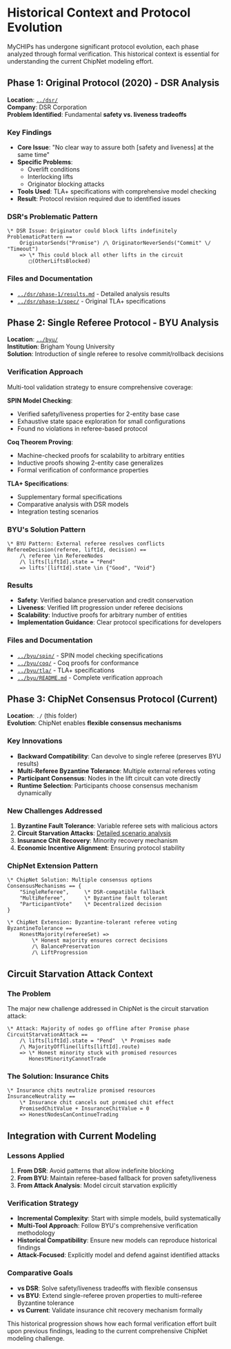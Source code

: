 # Historical Context and Protocol Evolution

MyCHIPs has undergone significant protocol evolution, each phase analyzed through formal verification. This historical context is essential for understanding the current ChipNet modeling effort.

## Phase 1: Original Protocol (2020) - DSR Analysis

**Location**: [`../dsr/`](../dsr/)  
**Company**: DSR Corporation  
**Problem Identified**: Fundamental **safety vs. liveness tradeoffs**

### Key Findings
- **Core Issue**: "No clear way to assure both [safety and liveness] at the same time"
- **Specific Problems**: 
  - Overlift conditions
  - Interlocking lifts
  - Originator blocking attacks
- **Tools Used**: TLA+ specifications with comprehensive model checking
- **Result**: Protocol revision required due to identified issues

### DSR's Problematic Pattern
```tla
\* DSR Issue: Originator could block lifts indefinitely
ProblematicPattern ==
    OriginatorSends("Promise") /\ OriginatorNeverSends("Commit" \/ "Timeout")
    => \* This could block all other lifts in the circuit
       □(OtherLiftsBlocked)
```

### Files and Documentation
- [`../dsr/phase-1/results.md`](../dsr/phase-1/results.md) - Detailed analysis results
- [`../dsr/phase-1/spec/`](../dsr/phase-1/spec/) - Original TLA+ specifications

## Phase 2: Single Referee Protocol - BYU Analysis

**Location**: [`../byu/`](../byu/)  
**Institution**: Brigham Young University  
**Solution**: Introduction of single referee to resolve commit/rollback decisions

### Verification Approach
Multi-tool validation strategy to ensure comprehensive coverage:

**SPIN Model Checking**:
- Verified safety/liveness properties for 2-entity base case
- Exhaustive state space exploration for small configurations
- Found no violations in referee-based protocol

**Coq Theorem Proving**:
- Machine-checked proofs for scalability to arbitrary entities  
- Inductive proofs showing 2-entity case generalizes
- Formal verification of conformance properties

**TLA+ Specifications**:
- Supplementary formal specifications
- Comparative analysis with DSR models
- Integration testing scenarios

### BYU's Solution Pattern
```tla
\* BYU Pattern: External referee resolves conflicts
RefereeDecision(referee, liftId, decision) ==
    /\ referee \in RefereeNodes
    /\ lifts[liftId].state = "Pend"
    => lifts'[liftId].state \in {"Good", "Void"}
```

### Results
- **Safety**: Verified balance preservation and credit conservation
- **Liveness**: Verified lift progression under referee decisions
- **Scalability**: Inductive proofs for arbitrary number of entities
- **Implementation Guidance**: Clear protocol specifications for developers

### Files and Documentation
- [`../byu/spin/`](../byu/spin/) - SPIN model checking specifications
- [`../byu/coq/`](../byu/coq/) - Coq proofs for conformance  
- [`../byu/tla/`](../byu/tla/) - TLA+ specifications
- [`../byu/README.md`](../byu/README.md) - Complete verification approach

## Phase 3: ChipNet Consensus Protocol (Current)

**Location**: `./` (this folder)  
**Evolution**: ChipNet enables **flexible consensus mechanisms**

### Key Innovations
- **Backward Compatibility**: Can devolve to single referee (preserves BYU results)
- **Multi-Referee Byzantine Tolerance**: Multiple external referees voting
- **Participant Consensus**: Nodes in the lift circuit can vote directly
- **Runtime Selection**: Participants choose consensus mechanism dynamically

### New Challenges Addressed
1. **Byzantine Fault Tolerance**: Variable referee sets with malicious actors
2. **Circuit Starvation Attacks**: [Detailed scenario analysis](../scenarios/circuit-starvation.md)
3. **Insurance Chit Recovery**: Minority recovery mechanism
4. **Economic Incentive Alignment**: Ensuring protocol stability

### ChipNet Extension Pattern
```tla
\* ChipNet Solution: Multiple consensus options
ConsensusMechanisms == {
    "SingleReferee",     \* DSR-compatible fallback
    "MultiReferee",      \* Byzantine fault tolerant
    "ParticipantVote"    \* Decentralized decision
}

\* ChipNet Extension: Byzantine-tolerant referee voting
ByzantineTolerance ==
    HonestMajority(refereeSet) =>
        \* Honest majority ensures correct decisions
        /\ BalancePreservation
        /\ LiftProgression
```

## Circuit Starvation Attack Context

### The Problem
The major new challenge addressed in ChipNet is the circuit starvation attack:

```tla
\* Attack: Majority of nodes go offline after Promise phase
CircuitStarvationAttack ==
    /\ lifts[liftId].state = "Pend"  \* Promises made
    /\ MajorityOffline(lifts[liftId].route)
    => \* Honest minority stuck with promised resources
       HonestMinorityCannotTrade
```

### The Solution: Insurance Chits
```tla
\* Insurance chits neutralize promised resources
InsuranceNeutrality ==
    \* Insurance chit cancels out promised chit effect
    PromisedChitValue + InsuranceChitValue = 0
    => HonestNodesCanContinueTrading
```

## Integration with Current Modeling

### Lessons Applied
1. **From DSR**: Avoid patterns that allow indefinite blocking
2. **From BYU**: Maintain referee-based fallback for proven safety/liveness
3. **From Attack Analysis**: Model circuit starvation explicitly

### Verification Strategy
- **Incremental Complexity**: Start with simple models, build systematically
- **Multi-Tool Approach**: Follow BYU's comprehensive verification methodology
- **Historical Compatibility**: Ensure new models can reproduce historical findings
- **Attack-Focused**: Explicitly model and defend against identified attacks

### Comparative Goals
- **vs DSR**: Solve safety/liveness tradeoffs with flexible consensus
- **vs BYU**: Extend single-referee proven properties to multi-referee Byzantine tolerance
- **vs Current**: Validate insurance chit recovery mechanism formally

This historical progression shows how each formal verification effort built upon previous findings, leading to the current comprehensive ChipNet modeling challenge. 